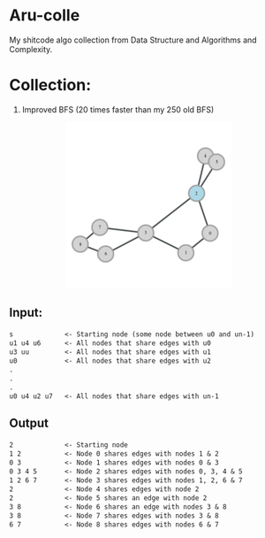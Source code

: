 # Aru-colle
My shitcode algo collection from Data Structure and Algorithms and Complexity.

# Collection:
1. Improved BFS (20 times faster than my 250 old BFS)
<p align="center">
  <img width="300" height="300" src="https://raw.githubusercontent.com/Shesky17/shesky17.github.io/master/static/host_files/bfs.png">
</p>

## Input:
```
s             <- Starting node (some node between u0 and un-1)
u1 u4 u6      <- All nodes that share edges with u0
u3 uu         <- All nodes that share edges with u1
u0            <- All nodes that share edges with u2
.
.
.
u0 u4 u2 u7   <- All nodes that share edges with un-1
```
## Output
```
2             <- Starting node
1 2           <- Node 0 shares edges with nodes 1 & 2
0 3           <- Node 1 shares edges with nodes 0 & 3
0 3 4 5	      <- Node 2 shares edges with nodes 0, 3, 4 & 5
1 2 6 7       <- Node 3 shares edges with nodes 1, 2, 6 & 7
2             <- Node 4 shares edges with node 2
2             <- Node 5 shares an edge with node 2
3 8           <- Node 6 shares an edge with nodes 3 & 8
3 8           <- Node 7 shares edges with nodes 3 & 8
6 7           <- Node 8 shares edges with nodes 6 & 7
```
